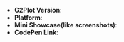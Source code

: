 * **G2Plot Version**:
* **Platform**:
* **Mini Showcase(like screenshots)**:
* **CodePen Link**:

<!-- Describe your bugs below ^_^ -->

